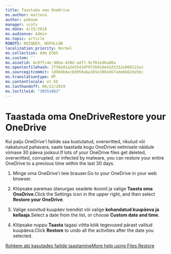 ```yaml
---
title: Taastada oma OneDrive
ms.author: matteva
author: pebaum
manager: scotv
ms.date: 4/25/2018
ms.audience: Admin
ms.topic: article
ROBOTS: NOINDEX, NOFOLLOW
localization_priority: Normal
ms.collection: Adm_O365
ms.custom: ''
ms.assetid: 8c07fc4e-98ba-438d-a4f7-9cfb1ed6a08a
ms.openlocfilehash: 2750a91a243543df073b016e41d3332a968123a1
ms.sourcegitcommit: 1d98db8acb9959aba3b5e308a567ade6b62da56c
ms.translationtype: MT
ms.contentlocale: et-EE
ms.lasthandoff: 08/22/2019
ms.locfileid: "36551663"
---
```

# <a name="restore-your-onedrive"></a><span data-ttu-id="fd750-102">Taastada oma OneDrive</span><span class="sxs-lookup"><span data-stu-id="fd750-102">Restore your OneDrive</span></span>

<span data-ttu-id="fd750-103">Kui palju OneDrive'i failide saa kustutatud, overwritted, rikutud või nakatunud pahavara, saate taastada kogu OneDrivei eelmisele näidule viimase 30 päeva jooksul.</span><span class="sxs-lookup"><span data-stu-id="fd750-103">If lots of your OneDrive files get deleted, overwritted, corrupted, or infected by malware, you can restore your entire OneDrive to a previous time within the last 30 days.</span></span>
  
1. <span data-ttu-id="fd750-104">Minge oma OneDrive'i teie brauser.</span><span class="sxs-lookup"><span data-stu-id="fd750-104">Go to your OneDrive in your web browser.</span></span>
    
2. <span data-ttu-id="fd750-105">Klõpsake paremas ülanurgas seadete ikoonil ja valige **Taasta oma OneDrive**.</span><span class="sxs-lookup"><span data-stu-id="fd750-105">Click the Settings icon in the upper right, and then select **Restore your OneDrive**.</span></span>
    
3. <span data-ttu-id="fd750-106">Valige soovitud kuupäev loendist või valige **kohandatud kuupäeva ja kellaaja**.</span><span class="sxs-lookup"><span data-stu-id="fd750-106">Select a date from the list, or choose **Custom date and time**.</span></span>
    
4. <span data-ttu-id="fd750-107">Klõpsake nuppu **Taasta** tagasi võtta kõik tegevused pärast valitud kuupäeva.</span><span class="sxs-lookup"><span data-stu-id="fd750-107">Click **Restore** to undo all the activities after the date you selected.</span></span> 
    
[<span data-ttu-id="fd750-108">Rohkem abi kasutades failide taastamine</span><span class="sxs-lookup"><span data-stu-id="fd750-108">More help using Files Restore</span></span>](https://go.microsoft.com/fwlink/?linkid=872874)
  

